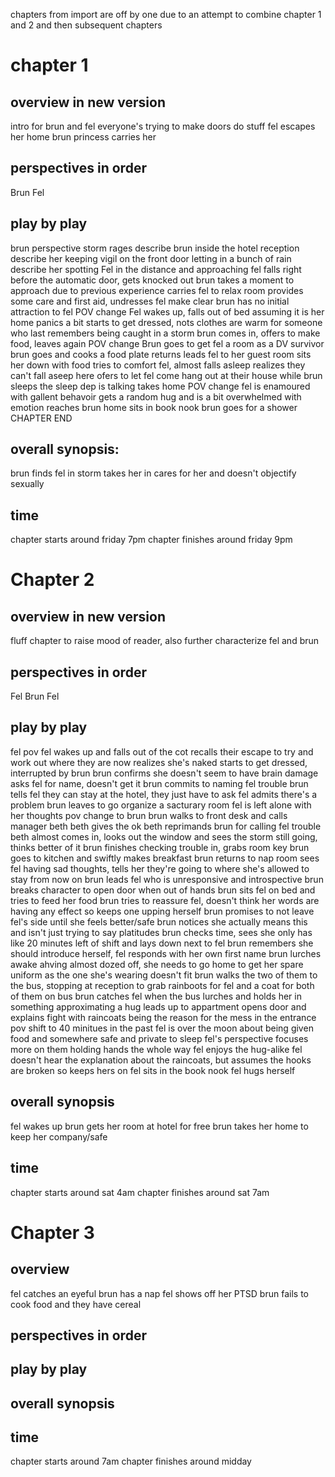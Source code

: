 chapters from import are off by one due to an attempt to combine chapter 1 and 2 and then subsequent chapters 

# chapter 1 

## overview in new version
intro for brun and fel
everyone's trying to make doors do stuff
fel escapes her home
brun princess carries her
## perspectives in order
Brun
Fel

## play by play
brun perspective
storm rages
describe brun inside the hotel reception 
describe her keeping vigil on the front door letting in a bunch of rain
describe her spotting Fel in the distance and approaching
fel falls right before the automatic door, gets knocked out
brun takes a moment to approach due to previous experience
carries fel to relax room
provides some care and first aid, undresses fel
make clear brun has no initial attraction to fel
POV change
Fel wakes up, falls out of bed assuming it is her home
panics a bit
starts to get dressed, nots clothes are warm for someone who last remembers being caught in a storm
brun comes in, offers to make food, leaves again
POV change
Brun goes to get fel a room as a DV survivor
brun goes and cooks a food plate
returns
leads fel to her guest room
sits her down with food
tries to comfort fel, almost falls asleep
realizes they can't fall aseep here
ofers to let fel come hang out at their house while brun sleeps
the sleep dep is talking
takes home
POV change
fel is enamoured with gallent behavoir
gets a random hug and is a bit overwhelmed with emotion
reaches brun home
sits in book nook
brun goes for a shower
CHAPTER END

## overall synopsis:
brun finds fel in storm
takes her in
cares for her and doesn't objectify sexually

## time
chapter starts around friday 7pm
chapter finishes around friday 9pm

# Chapter 2

## overview in new version
fluff chapter to raise mood of reader, also further characterize fel and brun

## perspectives in order
Fel
Brun
Fel

## play by play
fel pov
fel wakes up and falls out of the cot
recalls their escape to try and work out where they are now
realizes she's naked
starts to get dressed, interrupted by brun
brun confirms she doesn't seem to have brain damage
asks fel for name, doesn't get it
brun commits to naming fel trouble
brun tells fel they can stay at the hotel, they just have to ask
fel admits there's a problem
brun leaves to go organize a sacturary room
fel is left alone with her thoughts
pov change to brun
brun walks to front desk and calls manager beth
beth gives the ok
beth reprimands brun for calling fel trouble
beth almost comes in, looks out the window and sees the storm still going, thinks better of it
brun finishes checking trouble in, grabs room key
brun goes to kitchen and swiftly makes breakfast
brun returns to nap room
sees fel having sad thoughts, tells her they're going to where she's allowed to stay from now on
brun leads fel who is unresponsive and introspective
brun breaks character to open door when out of hands
brun sits fel on bed and tries to feed her food
brun tries to reassure fel, doesn't think her words are having any effect so keeps one upping herself 
brun promises to not leave fel's side until she feels better/safe
brun notices she actually means this and isn't just trying to say platitudes
brun checks time, sees she only has like 20 minutes left of shift and lays down next to fel
brun remembers she should introduce herself, fel responds with her own first name
brun lurches awake ahving almost dozed off, she needs to go home to get her spare uniform as the one she's wearing doesn't fit
brun walks the two of them to the bus, stopping at reception to grab rainboots for fel and a coat for both of them
on bus brun catches fel when the bus lurches and holds her in something approximating a hug
leads up to appartment 
opens door and explains fight with raincoats being the reason for the mess in the entrance
pov shift to 40 minitues in the past
fel is over the moon about being given food and somewhere safe and private to sleep
fel's perspective focuses more on them holding hands the whole way
fel enjoys the hug-alike
fel doesn't hear the explanation about the raincoats, but assumes the hooks are broken so keeps hers on
fel sits in the book nook
fel hugs herself
## overall synopsis
fel wakes up
brun gets her room at hotel for free
brun takes her home to keep her company/safe
## time
chapter starts around sat 4am
chapter finishes around sat 7am

# Chapter 3

## overview
fel catches an eyeful
brun has a nap
fel shows off her PTSD
brun fails to cook food and they have cereal 
## perspectives in order


## play by play


## overall synopsis


## time

chapter starts around 7am
chapter finishes around midday
